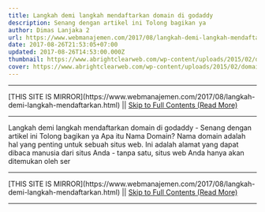 ```yaml
---
title: Langkah demi langkah mendaftarkan domain di godaddy
description: Senang dengan artikel ini Tolong bagikan ya
author: Dimas Lanjaka 2
url: https://www.webmanajemen.com/2017/08/langkah-demi-langkah-mendaftarkan.html
date: 2017-08-26T21:53:05+07:00
updated: 2017-08-26T14:53:00.000Z
thumbnail: https://www.abrightclearweb.com/wp-content/uploads/2015/02/domain-name-suffixes.jpeg
cover: https://www.abrightclearweb.com/wp-content/uploads/2015/02/domain-name-suffixes.jpeg
---
```


<hr/> [THIS SITE IS MIRROR](https://www.webmanajemen.com/2017/08/langkah-demi-langkah-mendaftarkan.html) || <a href="https://www.webmanajemen.com/2017/08/langkah-demi-langkah-mendaftarkan.html" rel="follow" class="button" id="read-more">Skip to Full Contents (Read More)</a> <hr/> Langkah demi langkah mendaftarkan domain di godaddy - Senang dengan artikel ini Tolong bagikan ya Apa itu Nama Domain? 
Nama domain adalah hal yang penting untuk sebuah situs web. Ini adalah alamat yang dapat dibaca manusia dari situs Anda - tanpa satu, situs web Anda hanya akan ditemukan oleh ser <hr/> [THIS SITE IS MIRROR](https://www.webmanajemen.com/2017/08/langkah-demi-langkah-mendaftarkan.html) || <a href="https://www.webmanajemen.com/2017/08/langkah-demi-langkah-mendaftarkan.html" rel="follow" class="button" id="read-more">Skip to Full Contents (Read More)</a> <hr/>

<script>
    if (location.host.includes('dimaslanjaka12')) {
      location.replace('https://www.webmanajemen.com/2017/08/langkah-demi-langkah-mendaftarkan.html');
    }
  </script>